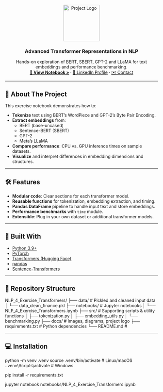 <!-- PROJECT LOGO -->
<p align="center">
  <a href="https://github.com/YourUsername/NLP_4_Exercise_Transformers">
    <img src="docs/logo.png" alt="Project Logo" width="120" height="120">
  </a> 

  <h3 align="center">Advanced Transformer Representations in NLP</h3>

  <p align="center">
    Hands-on exploration of BERT, SBERT, GPT-2 and LLaMA for text embeddings and performance benchmarking.
    <br />
    <a href="https://github.com/YourUsername/NLP_4_Exercise_Transformers"><strong>📓 View Notebook »</strong></a>
    ·
    <a href="https://linkedin.com/in/YourLinkedInProfile">🔗 LinkedIn Profile</a>
    ·
    <a href="#contact">✉️ Contact</a>
  </p>
</p>

---

## 📖 About The Project

This exercise notebook demonstrates how to:

- **Tokenize** text using BERT’s WordPiece and GPT-2’s Byte Pair Encoding.
- **Extract embeddings** from:
  - BERT (base-uncased)
  - Sentence-BERT (SBERT)
  - GPT-2
  - Meta’s LLaMA
- **Compare performance**: CPU vs. GPU inference times on sample datasets.
- **Visualize** and interpret differences in embedding dimensions and structures.

---

## 🛠️ Features

- **Modular code**: Clear sections for each transformer model.
- **Reusable functions** for tokenization, embedding extraction, and timing.
- **Pandas DataFrame** pipeline to handle input text and store embeddings.
- **Performance benchmarks** with `time` module.
- **Extensible**: Plug in your own dataset or additional transformer models.

---

## 🚀 Built With

- [Python 3.9+](https://www.python.org/)
- [PyTorch](https://pytorch.org/)
- [Transformers (Hugging Face)](https://github.com/huggingface/transformers)
- [pandas](https://pandas.pydata.org/)
- [Sentence-Transformers](https://www.sbert.net/)

---

## 📂 Repository Structure

NLP_4_Exercise_Transformers/
├── data/ # Pickled and cleaned input data
│ └── data_clean_finance.pkl
├── notebooks/ # Jupyter notebooks
│ └── NLP_4_Exercise_Transformers.ipynb
├── src/ # Supporting scripts & utility functions
│ ├── tokenization.py
│ ├── embedding_utils.py
│ └── benchmarking.py
├── docs/ # Images, diagrams, project logo
├── requirements.txt # Python dependencies
└── README.md # 

---

## 💻 Installation


python -m venv .venv
source .venv/bin/activate        # Linux/macOS
.\.venv\Scripts\activate         # Windows


pip install -r requirements.txt

jupyter notebook notebooks/NLP_4_Exercise_Transformers.ipynb
